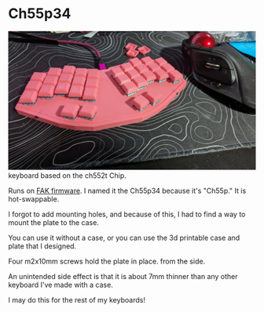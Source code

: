 # Ch55p34
![Ch55p34](ch55p34.jpg)
keyboard based on the ch552t Chip. 

Runs on [FAK firmware](https://github.com/semickolon/fak). I named it the Ch55p34 because it's "Ch55p." It is hot-swappable. 

I forgot to add mounting holes, and because of this, I had to find a way to mount the plate to the case.

You can use it without a case, or you can use the 3d printable case and plate that I designed. 

Four m2x10mm screws hold the plate in place. from the side. 

An unintended side effect is that it is about 7mm thinner than any other keyboard I've made with a case.

I may do this for the rest of my keyboards!
